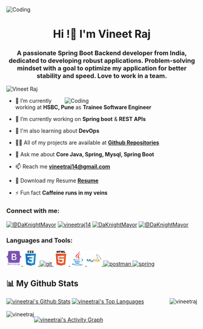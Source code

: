 <img border-radius="20px" alt="Coding" width="100%" height="250px" src="https://visme.co/blog/wp-content/uploads/2019/10/animated-presentation-software-header-wide.gif">


<h1 align="center">Hi !👋 I'm Vineet Raj</h1>
<h3 align="center">A passionate Spring Boot Backend developer from India, dedicated to developing robust applications. Problem-solving mindset with a goal to optimize my application for better stability and speed. Love to work in a team.</h3>

<p align="left"> <img src="https://komarev.com/ghpvc/?username=vineetraj&label=Profile%20views&color=0e75b6&style=flat" alt="Vineet Raj" /> </p>


<img align="right" alt="Coding" width="350" height="80%" src="https://i.pinimg.com/originals/50/83/e0/5083e0a2a7dcaae07c142e8b87036a27.gif">


- 🔭 I’m currently working at **HSBC, Pune** as **Trainee Software Engineer**

- 🌱 I’m currently working on **Spring boot** & **REST APIs**

- 👯 I'm also learning about **DevOps**

- 👨‍💻 All of my projects are available at  <a href="https://github.com/vineetraj"> **Github Repositories** </a>

- 💬 Ask me about **Core Java, Spring, Mysql, Spring Boot**

- 📫 Reach me **vineetraj14@gmail.com**

- 📄 Download my Resume <a href="https://drive.google.com/file/d/1FpGtmg6idmx3oTEin_Wzp3mrKb9Yg1Em/view?usp=sharing">**Resume** </a>

- ⚡ Fun fact **Caffeine runs in my veins**

<h3 align="left">Connect with me:</h3>
<p align="left">
<a href="https://twitter.com/@DaKnightMayor" target="blank"><img align="center" src="https://raw.githubusercontent.com/rahuldkjain/github-profile-readme-generator/master/src/images/icons/Social/twitter.svg" alt="@DaKnightMayor" height="30" width="40" /></a>
<a href="https://linkedin.com/in/vineetraj14" target="blank"><img align="center" src="https://raw.githubusercontent.com/rahuldkjain/github-profile-readme-generator/master/src/images/icons/Social/linked-in-alt.svg" alt="vineetraj14" height="30" width="40" /></a>
<a href="https://leetcode.com/DaKnightMayor/" target="blank"><img align="center" src="https://raw.githubusercontent.com/rahuldkjain/github-profile-readme-generator/master/src/images/icons/Social/leet-code.svg" alt="DaKnightMayor" height="30" width="40" /></a>
<a href="https://www.hackerrank.com/DaKnightMayor" target="blank"><img align="center" src="https://raw.githubusercontent.com/rahuldkjain/github-profile-readme-generator/master/src/images/icons/Social/hackerrank.svg" alt="@DaKnightMayor" height="30" width="40" /></a>
</p>

<h3 align="left">Languages and Tools:</h3>
<p align="left"> <a href="https://getbootstrap.com" target="_blank" rel="noreferrer"> <img src="https://raw.githubusercontent.com/devicons/devicon/master/icons/bootstrap/bootstrap-plain-wordmark.svg" alt="bootstrap" width="40" height="40"/> </a> <a href="https://www.w3schools.com/css/" target="_blank" rel="noreferrer"> <img src="https://raw.githubusercontent.com/devicons/devicon/master/icons/css3/css3-original-wordmark.svg" alt="css3" width="40" height="40"/> </a> <a href="https://git-scm.com/" target="_blank" rel="noreferrer"> <img src="https://www.vectorlogo.zone/logos/git-scm/git-scm-icon.svg" alt="git" width="40" height="40"/> </a> <a href="https://www.w3.org/html/" target="_blank" rel="noreferrer"> <img src="https://raw.githubusercontent.com/devicons/devicon/master/icons/html5/html5-original-wordmark.svg" alt="html5" width="40" height="40"/> </a> <a href="https://www.java.com" target="_blank" rel="noreferrer"> <img src="https://raw.githubusercontent.com/devicons/devicon/master/icons/java/java-original.svg" alt="java" width="40" height="40"/> </a> </a> <a href="https://www.mysql.com/" target="_blank" rel="noreferrer"> <img src="https://raw.githubusercontent.com/devicons/devicon/master/icons/mysql/mysql-original-wordmark.svg" alt="mysql" width="40" height="40"/> </a> <a href="https://postman.com" target="_blank" rel="noreferrer"> <img src="https://www.vectorlogo.zone/logos/getpostman/getpostman-icon.svg" alt="postman" width="40" height="40"/> </a> <a href="https://spring.io/" target="_blank" rel="noreferrer"> <img src="https://www.vectorlogo.zone/logos/springio/springio-icon.svg" alt="spring" width="40" height="40"/> </a> </p>

## 📊 My Github Stats
<!--   <br/> -->
<img align="right" src="https://i.pinimg.com/originals/da/c3/8f/dac38faf997774aa22a78ec3b6283444.gif" alt="vineetraj"  />
   <a href="https://github.com/vineetraj/github-readme-stats"><img alt="vineetraj's Github Stats" src="https://github-readme-stats.vercel.app/api?username=vineetraj&show_icons=true&count_private=true&theme=react&hide_border=true&bg_color=0D1117" /></a>
  <a href="https://github.com/vineetraj/github-readme-stats"><img alt="vineetraj's Top Languages" src="https://github-readme-stats.vercel.app/api/top-langs/?username=vineetraj&langs_count=8&count_private=true&layout=compact&theme=react&hide_border=true&bg_color=0D1117"  /></a>
  <br/>
<!--   /*<b>Note:</b> Top languages is only a metric of the languages my public code consists of and doesn't reflect experience or skill level.-> -->
 <br/>
<img align="left" src="https://streak-stats.demolab.com/?user=vineetraj&&theme=tokyonight" alt="vineetraj" />

<!-- <p><img align="left" src="https://github-readme-stats.vercel.app/api/top-langs?username=vineetraj&show_icons=true&locale=en&layout=compact" alt="vineetraj" /></p> -->

<a href="https://github.com/vineetraj/github-readme-activity-graph"><img alt="vineetraj's Activity Graph" src="https://activity-graph.herokuapp.com/graph?username=vineetraj&bg_color=white&color=5BCDEC&line=5BCDEC&point=FFFFFF&hide_border=true&bg_color=0D1117" /></a>
<br/>
